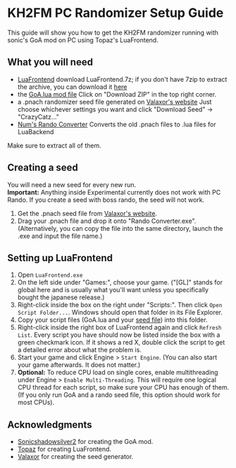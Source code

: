 # KH2FM PC Randomizer Setup Guide
This guide will show you how to get the KH2FM randomizer running with sonic's GoA mod on PC using Topaz's LuaFrontend.

## What you will need
- [LuaFrontend](https://github.com/Topaz-Reality/LuaFrontend/releases/latest)
download LuaFrontend.7z; if you don't have 7zip to extract the archive, you can download it [here](https://www.7-zip.org/download.html)
- the [GoA.lua mod file](https://gist.github.com/1234567890num/1adde394770d5f7f1690493bd0ff7c34)
Click on "Download ZIP" in the top right corner.
- a .pnach randomizer seed file generated on [Valaxor's website](https://randomizer.valaxor.com/#/seed)
Just choose whichever settings you want and click "Download Seed" -> "CrazyCatz..."
- [Num's Rando Converter](https://drive.google.com/file/d/1OLySE7NkXIag3NBnH0J3OukKzk9fdVkl/view)
Converts the old .pnach files to .lua files for LuaBackend

Make sure to extract all of them.

## Creating a seed
You will need a new seed for every new run.  
**Important:** Anything inside Experimental currently does not work with PC Rando. If you create a seed with boss rando, the seed will not work.
1. Get the .pnach seed file from [Valaxor's website](https://randomizer.valaxor.com/#/seed).
2. Drag your .pnach file and drop it onto "Rando Converter.exe".
(Alternatively, you can copy the file into the same directory, launch the .exe and input the file name.)

## Setting up LuaFrontend
1. Open `LuaFrontend.exe`
2. On the left side under "Games:", choose your game. ("[GL]" stands for global here and is usually what you'll want unless you specifically bought the japanese release.)
3. Right-click inside the box on the right under "Scripts:". Then click `Open Script Folder...`. Windows should open that folder in its File Explorer.
4. Copy your script files (GoA.lua and your [seed file](##Creating-a-seed)) into this folder.
5. Right-click inside the right box of LuaFrontend again and click `Refresh List`. Every script you have should now be listed inside the box with a green checkmark icon. If it shows a red X, double click the script to get a detailed error about what the problem is.
6. Start your game and click Engine > `Start Engine`. (You can also start your game afterwards. It does not matter.)
7. **Optional:** To reduce CPU load on single cores, enable multithreading under Engine > `Enable Multi-Threading`. This will require one logical CPU thread for each script, so make sure your CPU has enough of them. (If you only run GoA and a rando seed file, this option should work for most CPUs).

## Acknowledgments
- [Sonicshadowsilver2](https://github.com/sonicshadowsilver2) for creating the GoA mod.
- [Topaz](https://github.com/Topaz-Reality) for creating LuaFrontend.
- [Valaxor](https://github.com/afresquet) for creating the seed generator.
